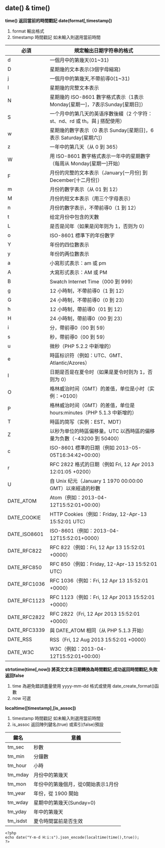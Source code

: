 ## date() & time()
**time() 返回當前的時間戳記**
**date(format[,timestamp])**
1. format 輸出格式
2. timestamp 時間戳記 如未輸入則選用當前時間

| 必須         | 規定輸出日期字符串的格式                                                    |
| ------------ | --------------------------------------------------------------------------- |
| d            | 一個月中的第幾天(01~31)                                                     |
| D            | 星期幾的文本表示(3個字母縮寫)                                               |
| j            | 一個月中的第幾天,不帶前導0(1~31)                                            |
| l            | 星期幾的完整文本表示                                                        |
| N            | 星期幾的 ISO-8601 數字格式表示（1表示Monday[星期一]，7表示Sunday[星期日]）  |
| S            | 一个月中的第几天的英语序數後綴（2 个字符：st、nd、rd 或 th。與 j 搭配使用） |
| w            | 星期幾的數字表示（0 表示 Sunday[星期日]，6 表示 Saturday[星期六]）          |
| z            | 一年中的第几天（从 0 到 365）                                               |
| W            | 用 ISO-8601 數字格式表示一年中的星期數字（每周从 Monday[星期一]开始）       |
| F            | 月份的完整的文本表示（January[一月份] 到 December[十二月份]）               |
| m            | 月份的數字表示（从 01 到 12）                                               |
| M            | 月份的短文本表示（用三个字母表示）                                          |
| n            | 月份的數字表示，不帶前導0（1 到 12）                                        |
| t            | 给定月份中包含的天數                                                        |
| L            | 是否是闰年（如果是闰年则为 1，否则为 0）                                    |
| o            | ISO-8601 標準下的年份數字                                                   |
| Y            | 年份的四位數表示                                                            |
| y            | 年份的两位數表示                                                            |
| a            | 小寫形式表示：am 或 pm                                                      |
| A            | 大寫形式表示：AM 或 PM                                                      |
| B            | Swatch Internet Time（000 到 999）                                          |
| g            | 12 小時制，不帶前導0（1 到 12）                                             |
| G            | 24 小時制，不帶前導0（0 到 23）                                             |
| h            | 12 小時制，帶前導0（01 到 12）                                              |
| H            | 24 小時制，帶前導0（00 到 23）                                              |
| i            | 分，帶前導0（00 到 59）                                                     |
| s            | 秒，帶前導0（00 到 59）                                                     |
| u            | 微秒（PHP 5.2.2 中新增的）                                                  |
| e            | 時區标识符（例如：UTC、GMT、Atlantic/Azores）                               |
| I            | 日期是否是在夏令时（如果是夏令时则为 1，否则为 0）                          |
| O            | 格林威治时间（GMT）的差值，单位是小时（实例：+0100）                        |
| P            | 格林威治时间（GMT）的差值，单位是 hours:minutes（PHP 5.1.3 中新增的）       |
| T            | 時區的简写（实例：EST、MDT）                                                |
| Z            | 以秒为单位的時區偏移量。UTC 以西時區的偏移量为负數（-43200 到 50400）       |
| c            | ISO-8601 標準的日期（例如 2013-05-05T16:34:42+00:00）                       |
| r            | RFC 2822 格式的日期（例如 Fri, 12 Apr 2013 12:01:05 +0200）                 |
| U            | 自 Unix 纪元（January 1 1970 00:00:00 GMT）以來經過的秒數                   |
| DATE_ATOM    | Atom（例如：2013-04-12T15:52:01+00:00）                                     |
| DATE_COOKIE  | HTTP Cookies（例如：Friday, 12-Apr-13 15:52:01 UTC）                        |
| DATE_ISO8601 | ISO-8601（例如：2013-04-12T15:52:01+0000）                                  |
| DATE_RFC822  | RFC 822（例如：Fri, 12 Apr 13 15:52:01 +0000）                              |
| DATE_RFC850  | RFC 850（例如：Friday, 12-Apr-13 15:52:01 UTC）                             |
| DATE_RFC1036 | RFC 1036（例如：Fri, 12 Apr 13 15:52:01 +0000）                             |
| DATE_RFC1123 | RFC 1123（例如：Fri, 12 Apr 2013 15:52:01 +0000）                           |
| DATE_RFC2822 | RFC 2822（Fri, 12 Apr 2013 15:52:01 +0000）                                 |
| DATE_RFC3339 | 與 DATE_ATOM 相同（从 PHP 5.1.3 开始）                                      |
| DATE_RSS     | RSS（Fri, 12 Aug 2013 15:52:01 +0000）                                      |
| DATE_W3C     | W3C（例如：2013-04-12T15:52:01+00:00）                                      |

**strtotime(time[,now]) 將英文文本日期轉換為時間戳記,成功返回時間戳記,失敗返回false**
1. time 為避免錯誤盡量使用 yyyy-mm-dd 格式或使用 date_create_format()函數
2. now 可選

**localtime([timestamp],[is_assoc])**
1. timestamp 時間戳記 如未輸入則選用當前時間
2. is_assoc 返回陣列鍵名(true) 或索引(false)預設

| 鍵名     | 意義                               |
| -------- | ---------------------------------- |
| tm_sec   | 秒數                               |
| tm_min   | 分鐘數                             |
| tm_hour  | 小時                               |
| tm_mday  | 月份中的第幾天                     |
| tm_mon   | 年份中的第幾個月，從0開始表示1月份 |
| tm_year  | 年份，從 1900 開始                 |
| tm_wday  | 星期中的第幾天(Sunday=0)           |
| tm_yday  | 年中的第幾天                       |
| tm_isdst | 夏令時間當前是否生效               |
```
<?php
echo date("Y-m-d H:i:s").json_encode(localtime(time(),true));
?>
```